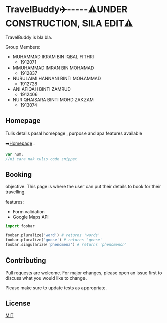 # TravelBuddy:airplane:-----:warning:UNDER CONSTRUCTION, SILA EDIT:warning:

TravelBuddy is bla bla.

Group Members:
* MUHAMMAD IKRAM BIN IQBAL FITHRI   
  * 1912071
* MMUHAMMAD IMRAN BIN MOHAMAD
  * 1912837
* NURULAIMI HANNANI BINTI MOHAMMAD
  * 1912728
* ANI AFIQAH BINTI ZAMRUD
  * 1912406
* NUR QHAISARA BINTI MOHD ZAKZAM
  * 1913074


## Homepage

Tulis details pasal homepage , purpose and apa features available 

:arrow_right:[Homepage](https://meran0.github.io/TravelBuddy/) .

```javascript
var num;
//ni cara nak tulis code snippet
```

## Booking

objective: This page is where the user can put their details to book for their travelling.

features:
* Form validation
* Google Maps API

```python
import foobar

foobar.pluralize('word') # returns 'words'
foobar.pluralize('goose') # returns 'geese'
foobar.singularize('phenomena') # returns 'phenomenon'
```

## Contributing
Pull requests are welcome. For major changes, please open an issue first to discuss what you would like to change.

Please make sure to update tests as appropriate.

## License
[MIT](https://choosealicense.com/licenses/mit/)
